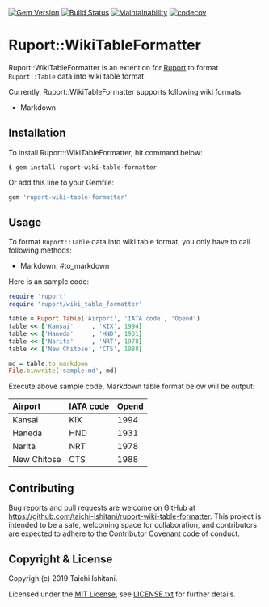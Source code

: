 [![Gem Version](https://badge.fury.io/rb/ruport-wiki-table-formatter.svg)](https://badge.fury.io/rb/ruport-wiki-table-formatter)
[![Build Status](https://travis-ci.org/taichi-ishitani/ruport-wiki-table-formatter.svg?branch=master)](https://travis-ci.org/taichi-ishitani/ruport-wiki-table-formatter)
[![Maintainability](https://api.codeclimate.com/v1/badges/f3b59dc0ae2f3d912ffc/maintainability)](https://codeclimate.com/github/taichi-ishitani/ruport-wiki-table-formatter/maintainability)
[![codecov](https://codecov.io/gh/taichi-ishitani/ruport-wiki-table-formatter/branch/master/graph/badge.svg)](https://codecov.io/gh/taichi-ishitani/ruport-wiki-table-formatter)

# Ruport::WikiTableFormatter

Ruport::WikiTableFormatter is an extention for [Ruport](https://github.com/ruport/ruport) to format `Ruport::Table` data into wiki table format.

Currently, Ruport::WikiTableFormatter supports following wiki formats:

* Markdown

## Installation

To install Ruport::WikiTableFormatter, hit command below:

```
$ gem install ruport-wiki-table-formatter
```

Or add this line to your Gemfile:

```ruby
gem 'ruport-wiki-table-formatter'
```

## Usage

To format `Ruport::Table` data into wiki table format, you only have to call following methods:

* Markdown: #to_markdown

Here is an sample code:

```ruby
require 'ruport'
require 'ruport/wiki_table_formatter'

table = Ruport.Table('Airport', 'IATA code', 'Opend')
table << ['Kansai'     , 'KIX', 1994]
table << ['Haneda'     , 'HND', 1931]
table << ['Narita'     , 'NRT', 1978]
table << ['New Chitose', 'CTS', 1988]

md = table.to_markdown
File.binwrite('sample.md', md)
```

Execute above sample code, Markdown table format below will be output:

|Airport|IATA code|Opend|
|:--|:--|:--|
|Kansai|KIX|1994|
|Haneda|HND|1931|
|Narita|NRT|1978|
|New Chitose|CTS|1988|

## Contributing

Bug reports and pull requests are welcome on GitHub at https://github.com/taichi-ishitani/ruport-wiki-table-formatter. This project is intended to be a safe, welcoming space for collaboration, and contributors are expected to adhere to the [Contributor Covenant](http://contributor-covenant.org) code of conduct.

## Copyright & License

Copyrigh (c) 2019 Taichi Ishitani.

Licensed under the [MIT License](https://opensource.org/licenses/MIT), see [LICENSE.txt](LICENSE.txt) for further details.

